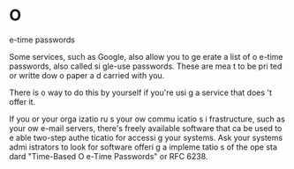[Title]: # (Одноразовые пароли)
[Order]: # (3)

# O
e-time passwords

Some services, such as Google, also allow you to ge
erate a list of o
e-time passwords, also called si
gle-use passwords. These are mea
t to be pri
ted or writte
 dow
 o
 paper a
d carried with you.

There is 
o way to do this by yourself if you're usi
g a service that does
't offer it.

If you or your orga
izatio
 ru
s your ow
 commu
icatio
s i
frastructure, such as your ow
 e-mail servers, there's freely available software that ca
 be used to e
able two-step authe
ticatio
 for accessi
g your systems. Ask your systems admi
istrators to look for software offeri
g a
 impleme
tatio
s of the ope
 sta
dard "Time-Based O
e-Time Passwords" or RFC 6238.